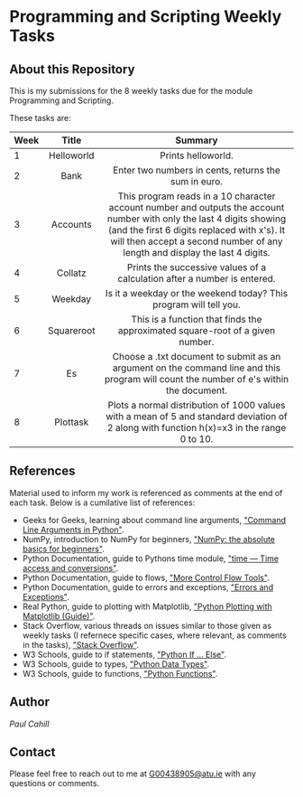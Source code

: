 # Programming and Scripting Weekly Tasks

## About this Repository
This is my submissions for the 8 weekly tasks due for the module Programming and Scripting.

These tasks are:

| Week | Title | Summary |
| :--  | :---: |  :---:  |
| 1 | Helloworld | Prints helloworld. |
| 2 | Bank | Enter two numbers in cents, returns the sum in euro. |
| 3 | Accounts | This program reads in a 10 character account number and outputs the account number with only the last 4 digits showing (and the first 6 digits replaced with x's). It will then accept a second number of any length and display the last 4 digits. |
| 4 | Collatz | Prints the successive values of a calculation after a number is entered. |
| 5 | Weekday | Is it a weekday or the weekend today? This program will tell you. |
| 6 | Squareroot | This is a function that finds the approximated square-root of a given number. |
| 7 | Es | Choose a .txt document to submit as an argument on the command line and this program will count the number of e's within the document. |
| 8 | Plottask | Plots a normal distribution of 1000 values with a mean of 5 and standard deviation of 2 along with function h(x)=x3 in the range 0 to 10. |

## References
Material used to inform my work is referenced as comments at the end of each task. Below is a cumilative list of references:

- Geeks for Geeks, learning about command line arguments, ["Command Line Arguments in Python"](https://www.geeksforgeeks.org/command-line-arguments-in-python/).
- NumPy, introduction to NumPy for beginners, ["NumPy: the absolute basics for beginners"](https://numpy.org/doc/stable/user/absolute_beginners.html).
- Python Documentation, guide to Pythons time module, ["time — Time access and conversions"](https://docs.python.org/3/library/time.html).
- Python Documentation, guide to flows, ["More Control Flow Tools"](https://docs.python.org/3/tutorial/controlflow.html).
- Python Documentation, guide to errors and exceptions, ["Errors and Exceptions"](https://docs.python.org/3/tutorial/errors.html).
- Real Python, guide to plotting with Matplotlib, ["Python Plotting with Matplotlib (Guide)"](https://realpython.com/python-matplotlib-guide/).
- Stack Overflow, various threads on issues similar to those given as weekly tasks (I refernece specific cases, where relevant, as comments in the tasks), ["Stack Overflow"](https://stackoverflow.com/).
- W3 Schools, guide to if statements, ["Python If ... Else"](https://www.w3schools.com/python/python_conditions.asp).
- W3 Schools, guide to types, ["Python Data Types"](https://www.w3schools.com/python/python_datatypes.asp).
- W3 Schools, guide to functions, ["Python Functions"](https://www.w3schools.com/python/python_functions.asp).

## Author
*Paul Cahill*

## Contact
Please feel free to reach out to me at G00438905@atu.ie with any questions or comments.